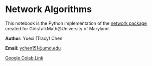 # Network Algorithms

This notebook is the Python implementation of the [network package](https://github.com/girlstalkmath-umd/network_models_and_algorithms) created for GirlsTalkMath@University of Maryland.

**Author:** Yuexi (Tracy) Chen

**Email:** ychen151@umd.edu


[Google Colab Link](https://colab.research.google.com/drive/1TEacsspTQt4a-jlVpw8i3-w2H35id051?usp=sharing)
